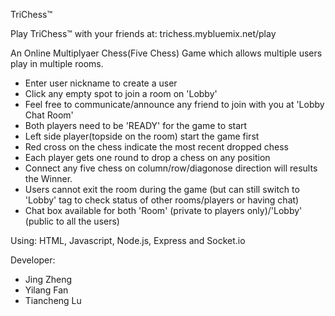 TriChess™

Play TriChess™ with your friends at: trichess.mybluemix.net/play

An Online Multiplyaer Chess(Five Chess) Game which allows multiple users play in multiple rooms. 
 - Enter user nickname to create a user
 - Click any empty spot to join a room on 'Lobby'
 - Feel free to communicate/announce any friend to join with you at 'Lobby Chat Room'
 - Both players need to be 'READY' for the game to start
 - Left side player(topside on the room) start the game first
 - Red cross on the chess indicate the most recent dropped chess
 - Each player gets one round to drop a chess on any position
 - Connect any five chess on column/row/diagonose direction will results the Winner.
 - Users cannot exit the room during the game (but can still switch to 'Lobby' tag to check status of other rooms/players or having chat)
 - Chat box available for both 'Room' (private to players only)/'Lobby' (public to all the users)
 
Using: HTML, Javascript, Node.js, Express and Socket.io

Developer:
- Jing Zheng
- Yilang Fan
- Tiancheng Lu



